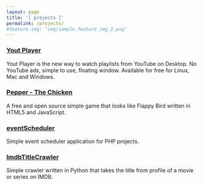 ```yaml
---
layout: page
title: '[ projects ]'
permalink: /projects/
#feature-img: "img/sample_feature_img_2.png"
---
```


### [Yout Player](https://youtplayer.github.io)
Yout Player is the new way to watch playlists from YouTube on Desktop. No YouTube ads, simple to use, floating window. Available for free for Linux, Mac and Windows.

### [Pepper - The Chicken](https://daltonmenezes.github.io/pepper-the-chicken/)
A free and open source simple game that looks like Flappy Bird written in HTML5 and JavaScript.

### [eventScheduler](https://github.com/daltonmenezes/eventScheduler)
Simple event scheduler application for PHP projects.

### [ImdbTitleCrawler](https://github.com/daltonmenezes/ImdbTitleCrawler)
Simple crawler written in Python that takes the title from profile of a movie or series on IMDB.
